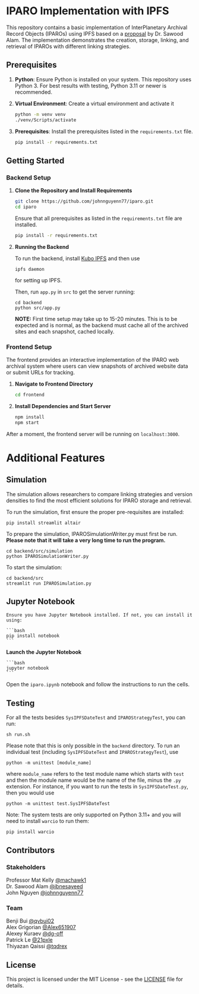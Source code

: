 # IPARO Implementation with IPFS

This repository contains a basic implementation of InterPlanetary Archival Record Objects (IPAROs) using IPFS based on a [proposal](https://github.com/johnnguyenn77/iparo/blob/main/proposal.pdf) by Dr. Sawood Alam. The implementation demonstrates the creation, storage, linking, and retrieval of IPAROs with different linking strategies.

## Prerequisites

1. **Python**: Ensure Python is installed on your system. This repository uses Python 3. For best results with testing, Python 3.11 or newer is recommended.
2. **Virtual Environment**: Create a virtual environment and activate it

    ```bash
    python -m venv venv
    ./venv/Scripts/activate
    ```

3. **Prerequisites**: Install the prerequisites listed in the `requirements.txt` file.

   ```bash
   pip install -r requirements.txt
   ```

## Getting Started

### Backend Setup

1. **Clone the Repository and Install Requirements**

    ```bash
    git clone https://github.com/johnnguyenn77/iparo.git
    cd iparo
    ```

    Ensure that all prerequisites as listed in the `requirements.txt` file are installed.

   ```bash
   pip install -r requirements.txt
   ```

3. **Running the Backend**

   To run the backend, install [Kubo IPFS](docs.ipfs.tech/install/command-line/#install-official-binary-distributions) and then use
    ```
    ipfs daemon
    ```
    for setting up IPFS.

   Then, run `app.py` in `src` to get the server running:

   ```
   cd backend
   python src/app.py
   ```

    **NOTE:** First time setup may take up to 15-20 minutes. This is to be expected and is normal, as the backend must cache all of the archived sites and each snapshot, cached locally.

### Frontend Setup

The frontend provides an interactive implementation of the IPARO web archival system where users can view snapshots of archived website data or submit URLs for tracking.

1. **Navigate to Frontend Directory**

    ```bash
    cd frontend
    ```

2. **Install Dependencies and Start Server**

    ```bash
    npm install
    npm start
    ```

After a moment, the frontend server will be running on `localhost:3000`.

# Additional Features

## Simulation

The simulation allows researchers to compare linking strategies and version densities to find the most efficient solutions for IPARO storage and retrieval.

To run the simulation, first ensure the proper pre-requisites are installed: 

```
pip install streamlit altair
```

To prepare the simulation, IPAROSimulationWriter.py must first be run. **Please note that it will take a very long time to run the program.**

```
cd backend/src/simulation
python IPAROSimulationWriter.py
```

To start the simulation:

```
cd backend/src
streamlit run IPAROSimulation.py
```

## Jupyter Notebook

    Ensure you have Jupyter Notebook installed. If not, you can install it using:

    ```bash
    pip install notebook
    ```

**Launch the Jupyter Notebook**

    ```bash
    jupyter notebook
    ```

Open the `iparo.ipynb` notebook and follow the instructions to run the cells.

## Testing
For all the tests besides `SysIPFSDateTest` and `IPAROStrategyTest`, you can
run:
```
sh run.sh
```
Please note that this is only possible in the `backend` directory. To run an
individual test (including `SysIPFSDateTest` and `IPAROStrategyTest`), use
```
python -m unittest [module_name]
```
where `module_name` refers to the test module name which starts with `test` and
then the module name would be the name of the file, minus the `.py` extension.
For instance, if you want to run the tests in `SysIPFSDateTest.py`, then you would
use 

```
python -m unittest test.SysIPFSDateTest
```

Note: The system tests are only supported on Python 3.11+ and you will need to install `warcio` to run them:
```
pip install warcio
```

## Contributors

### Stakeholders
Professor Mat Kelly [@machawk1](https://github.com/machawk1)\
Dr. Sawood Alam [@ibnesayeed](https://github.com/ibnesayeed)\
John Nguyen [@johnnguyenn77](https://github.com/johnnguyenn77)

### Team
Benji Bui [@qvbui02](https://github.com/qvbui02)\
Alex Grigorian [@Alex651907](https://github.com/Alex651907)\
Alexey Kuraev [@dg-off](https://github.com/dg-off)\
Patrick Le [@21pxle](https://github.com/21pxle)\
Thiyazan Qaissi [@tqdrex](https://github.com/tqdrex)


## License

This project is licensed under the MIT License - see the [LICENSE](https://github.com/johnnguyenn77/iparo#MIT-1-ov-file) file for details.
